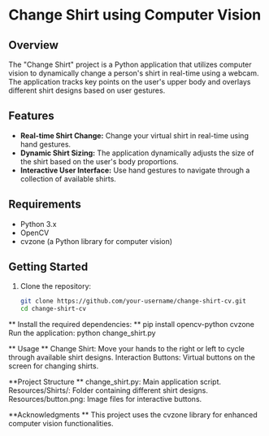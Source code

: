 # Change Shirt using Computer Vision

## Overview
The "Change Shirt" project is a Python application that utilizes computer vision to dynamically change a person's shirt in real-time using a webcam. The application tracks key points on the user's upper body and overlays different shirt designs based on user gestures.

## Features
- **Real-time Shirt Change:** Change your virtual shirt in real-time using hand gestures.
- **Dynamic Shirt Sizing:** The application dynamically adjusts the size of the shirt based on the user's body proportions.
- **Interactive User Interface:** Use hand gestures to navigate through a collection of available shirts.

## Requirements
- Python 3.x
- OpenCV
- cvzone (a Python library for computer vision)

## Getting Started
1. Clone the repository:

   ```bash
   git clone https://github.com/your-username/change-shirt-cv.git
   cd change-shirt-cv

**
Install the required dependencies:
**
pip install opencv-python cvzone
Run the application:
python change_shirt.py

**
Usage
**
Change Shirt: Move your hands to the right or left to cycle through available shirt designs.
Interaction Buttons: Virtual buttons on the screen for changing shirts.

**Project Structure
**
change_shirt.py: Main application script.
Resources/Shirts/: Folder containing different shirt designs.
Resources/button.png: Image files for interactive buttons.

**Acknowledgments
**
This project uses the cvzone library for enhanced computer vision functionalities.
